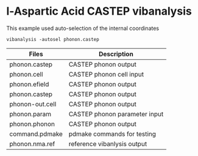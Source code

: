 # l-Aspartic Acid CASTEP vibanalysis

This example used auto-selection of the internal coordinates

```
vibanalysis -autosel phonon.castep
```

| Files             | Description                   |
| ----------------- | ----------------------------- |
| phonon.castep     | CASTEP phonon output          |
| phonon.cell       | CASTEP phonon cell input      |
| phonon.efield     | CASTEP phonon output          |
| phonon.castep     | CASTEP phonon output          |
| phonon-out.cell   | CASTEP phonon output          |
| phonon.param      | CASTEP phonon parameter input |
| phonon.phonon     | CASTEP phonon output          |
| command.pdmake    | pdmake commands for testing   |
| phonon.nma.ref    | reference vibanlysis output   |


